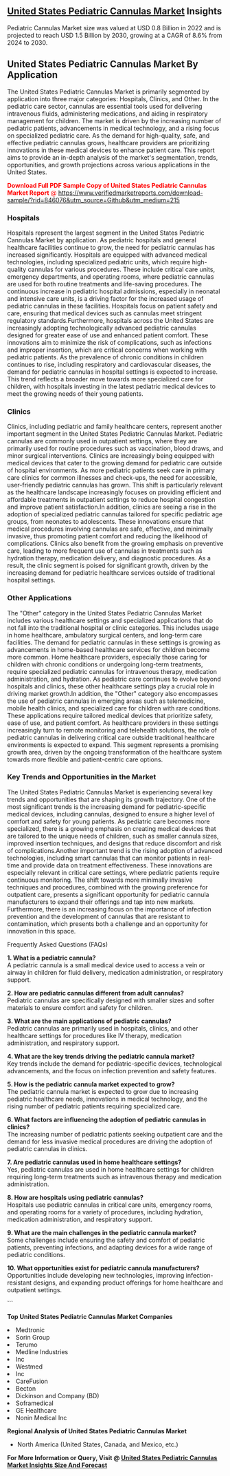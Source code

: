 <h2><a href="https://www.verifiedmarketreports.com/download-sample/?rid=846076&amp;utm_source=Github&amp;utm_medium=215" target="_blank">United States Pediatric Cannulas Market</a> Insights</h2><p>Pediatric Cannulas Market size was valued at USD 0.8 Billion in 2022 and is projected to reach USD 1.5 Billion by 2030, growing at a CAGR of 8.6% from 2024 to 2030.</p><p><h2>United States Pediatric Cannulas Market By Application</h2><p>The United States Pediatric Cannulas Market is primarily segmented by application into three major categories: Hospitals, Clinics, and Other. In the pediatric care sector, cannulas are essential tools used for delivering intravenous fluids, administering medications, and aiding in respiratory management for children. The market is driven by the increasing number of pediatric patients, advancements in medical technology, and a rising focus on specialized pediatric care. As the demand for high-quality, safe, and effective pediatric cannulas grows, healthcare providers are prioritizing innovations in these medical devices to enhance patient care. This report aims to provide an in-depth analysis of the market's segmentation, trends, opportunities, and growth projections across various applications in the United States.<p><span class=""><span style="color: #ff0000;"><strong>Download Full PDF Sample Copy of United States Pediatric Cannulas Market Report</strong> @ </span><a href="https://www.verifiedmarketreports.com/download-sample/?rid=846076&amp;utm_source=Github&amp;utm_medium=215" target="_blank">https://www.verifiedmarketreports.com/download-sample/?rid=846076&amp;utm_source=Github&amp;utm_medium=215</a></span></p></p><h3>Hospitals</h3><p>Hospitals represent the largest segment in the United States Pediatric Cannulas Market by application. As pediatric hospitals and general healthcare facilities continue to grow, the need for pediatric cannulas has increased significantly. Hospitals are equipped with advanced medical technologies, including specialized pediatric units, which require high-quality cannulas for various procedures. These include critical care units, emergency departments, and operating rooms, where pediatric cannulas are used for both routine treatments and life-saving procedures. The continuous increase in pediatric hospital admissions, especially in neonatal and intensive care units, is a driving factor for the increased usage of pediatric cannulas in these facilities. Hospitals focus on patient safety and care, ensuring that medical devices such as cannulas meet stringent regulatory standards.Furthermore, hospitals across the United States are increasingly adopting technologically advanced pediatric cannulas designed for greater ease of use and enhanced patient comfort. These innovations aim to minimize the risk of complications, such as infections and improper insertion, which are critical concerns when working with pediatric patients. As the prevalence of chronic conditions in children continues to rise, including respiratory and cardiovascular diseases, the demand for pediatric cannulas in hospital settings is expected to increase. This trend reflects a broader move towards more specialized care for children, with hospitals investing in the latest pediatric medical devices to meet the growing needs of their young patients.<h3>Clinics</h3><p>Clinics, including pediatric and family healthcare centers, represent another important segment in the United States Pediatric Cannulas Market. Pediatric cannulas are commonly used in outpatient settings, where they are primarily used for routine procedures such as vaccination, blood draws, and minor surgical interventions. Clinics are increasingly being equipped with medical devices that cater to the growing demand for pediatric care outside of hospital environments. As more pediatric patients seek care in primary care clinics for common illnesses and check-ups, the need for accessible, user-friendly pediatric cannulas has grown. This shift is particularly relevant as the healthcare landscape increasingly focuses on providing efficient and affordable treatments in outpatient settings to reduce hospital congestion and improve patient satisfaction.In addition, clinics are seeing a rise in the adoption of specialized pediatric cannulas tailored for specific pediatric age groups, from neonates to adolescents. These innovations ensure that medical procedures involving cannulas are safe, effective, and minimally invasive, thus promoting patient comfort and reducing the likelihood of complications. Clinics also benefit from the growing emphasis on preventive care, leading to more frequent use of cannulas in treatments such as hydration therapy, medication delivery, and diagnostic procedures. As a result, the clinic segment is poised for significant growth, driven by the increasing demand for pediatric healthcare services outside of traditional hospital settings.<h3>Other Applications</h3><p>The "Other" category in the United States Pediatric Cannulas Market includes various healthcare settings and specialized applications that do not fall into the traditional hospital or clinic categories. This includes usage in home healthcare, ambulatory surgical centers, and long-term care facilities. The demand for pediatric cannulas in these settings is growing as advancements in home-based healthcare services for children become more common. Home healthcare providers, especially those caring for children with chronic conditions or undergoing long-term treatments, require specialized pediatric cannulas for intravenous therapy, medication administration, and hydration. As pediatric care continues to evolve beyond hospitals and clinics, these other healthcare settings play a crucial role in driving market growth.In addition, the "Other" category also encompasses the use of pediatric cannulas in emerging areas such as telemedicine, mobile health clinics, and specialized care for children with rare conditions. These applications require tailored medical devices that prioritize safety, ease of use, and patient comfort. As healthcare providers in these settings increasingly turn to remote monitoring and telehealth solutions, the role of pediatric cannulas in delivering critical care outside traditional healthcare environments is expected to expand. This segment represents a promising growth area, driven by the ongoing transformation of the healthcare system towards more flexible and patient-centric care options.<h3>Key Trends and Opportunities in the Market</h3><p>The United States Pediatric Cannulas Market is experiencing several key trends and opportunities that are shaping its growth trajectory. One of the most significant trends is the increasing demand for pediatric-specific medical devices, including cannulas, designed to ensure a higher level of comfort and safety for young patients. As pediatric care becomes more specialized, there is a growing emphasis on creating medical devices that are tailored to the unique needs of children, such as smaller cannula sizes, improved insertion techniques, and designs that reduce discomfort and risk of complications.Another important trend is the rising adoption of advanced technologies, including smart cannulas that can monitor patients in real-time and provide data on treatment effectiveness. These innovations are especially relevant in critical care settings, where pediatric patients require continuous monitoring. The shift towards more minimally invasive techniques and procedures, combined with the growing preference for outpatient care, presents a significant opportunity for pediatric cannula manufacturers to expand their offerings and tap into new markets. Furthermore, there is an increasing focus on the importance of infection prevention and the development of cannulas that are resistant to contamination, which presents both a challenge and an opportunity for innovation in this space.<p>Frequently Asked Questions (FAQs)</p><p><strong>1. What is a pediatric cannula?</strong><br> A pediatric cannula is a small medical device used to access a vein or airway in children for fluid delivery, medication administration, or respiratory support.</p><p><strong>2. How are pediatric cannulas different from adult cannulas?</strong><br> Pediatric cannulas are specifically designed with smaller sizes and softer materials to ensure comfort and safety for children.</p><p><strong>3. What are the main applications of pediatric cannulas?</strong><br> Pediatric cannulas are primarily used in hospitals, clinics, and other healthcare settings for procedures like IV therapy, medication administration, and respiratory support.</p><p><strong>4. What are the key trends driving the pediatric cannula market?</strong><br> Key trends include the demand for pediatric-specific devices, technological advancements, and the focus on infection prevention and safety features.</p><p><strong>5. How is the pediatric cannula market expected to grow?</strong><br> The pediatric cannula market is expected to grow due to increasing pediatric healthcare needs, innovations in medical technology, and the rising number of pediatric patients requiring specialized care.</p><p><strong>6. What factors are influencing the adoption of pediatric cannulas in clinics?</strong><br> The increasing number of pediatric patients seeking outpatient care and the demand for less invasive medical procedures are driving the adoption of pediatric cannulas in clinics.</p><p><strong>7. Are pediatric cannulas used in home healthcare settings?</strong><br> Yes, pediatric cannulas are used in home healthcare settings for children requiring long-term treatments such as intravenous therapy and medication administration.</p><p><strong>8. How are hospitals using pediatric cannulas?</strong><br> Hospitals use pediatric cannulas in critical care units, emergency rooms, and operating rooms for a variety of procedures, including hydration, medication administration, and respiratory support.</p><p><strong>9. What are the main challenges in the pediatric cannula market?</strong><br> Some challenges include ensuring the safety and comfort of pediatric patients, preventing infections, and adapting devices for a wide range of pediatric conditions.</p><p><strong>10. What opportunities exist for pediatric cannula manufacturers?</strong><br> Opportunities include developing new technologies, improving infection-resistant designs, and expanding product offerings for home healthcare and outpatient settings.</p>```</p><p><strong>Top United States Pediatric Cannulas Market Companies</strong></p><div data-test-id=""><p><li>Medtronic</li><li> Sorin Group</li><li> Terumo</li><li> Medline Industries</li><li> Inc</li><li> Westmed</li><li> Inc</li><li> CareFusion</li><li> Becton</li><li> Dickinson and Company (BD)</li><li> Soframedical</li><li> GE Healthcare</li><li> Nonin Medical Inc</li></p><div><strong>Regional Analysis of&nbsp;United States Pediatric Cannulas Market</strong></div><ul><li dir="ltr"><p dir="ltr">North America&nbsp;(United States, Canada, and Mexico, etc.)</p></li></ul><p><strong>For More Information or Query, Visit @&nbsp;</strong><strong><a href="https://www.verifiedmarketreports.com/product/pediatric-cannulas-market/?utm_source=Github&amp;utm_medium=215" target="_blank">United States Pediatric Cannulas Market Insights Size And Forecast</a></strong></p></div>
